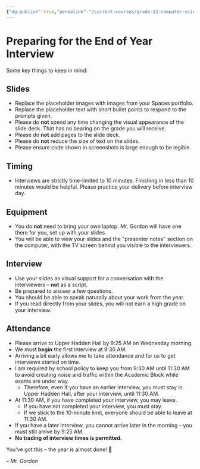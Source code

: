 ```yaml
---
{"dg-publish":true,"permalink":"/current-courses/grade-12-computer-science/miscellaneous/preparing-for-the-end-of-year-interview/","tags":["ics4u"],"dgHomeLink":false}
---
```


# Preparing for the End of Year Interview

Some key things to keep in mind:

## Slides

- Replace the placeholder images with images from your Spaces portfolio.
- Replace the placeholder text with short bullet points to respond to the prompts given.
- Please do **not** spend any time changing the visual appearance of the slide deck. That has no bearing on the grade you will receive.
- Please do **not** add pages to the slide deck.
- Please do **not** reduce the size of text on the slides.
- Please ensure code shown in screenshots is large enough to be legible.

## Timing

- Interviews are strictly time-limited to 10 minutes. Finishing in less than 10 minutes would be helpful. Please practice your delivery before interview day.

## Equipment

- You do **not** need to bring your own laptop. Mr. Gordon will have one there for you, set up with your slides.
- You will be able to view your slides and the "presenter notes" section on the computer, with the TV screen behind you visible to the interviewers.

## Interview

- Use your slides as visual support for a conversation with the interviewers – **not** as a script.
- Be prepared to answer a few questions.
- You should be able to speak naturally about your work from the year.
- If you read directly from your slides, you will not earn a high grade on your interview.

## Attendance

- Please arrive to Upper Hadden Hall by 9:25 AM on Wednesday morning.
- We must **begin** the first interview at 9:30 AM.
- Arriving a bit early allows me to take attendance and for us to get interviews started on time.
- I am required by school policy to keep you from 9:30 AM until 11:30 AM to avoid creating noise and traffic within the Academic Block while exams are under way.
	- Therefore, even if you have an earlier interview, you must stay in Upper Hadden Hall, after your interview, until 11:30 AM.
- At 11:30 AM, if you have completed your interview, you may leave.
	- If you have not completed your interview, you must stay.
	- If we stick to the 10-minute limit, everyone should be able to leave at 11:30 AM.
- If you have a later interview, you cannot arrive later in the morning – you must still arrive by 9:25 AM.
- **No trading of interview times is permitted.**

You've got this – the year is almost done! 💫

– *Mr. Gordon*

